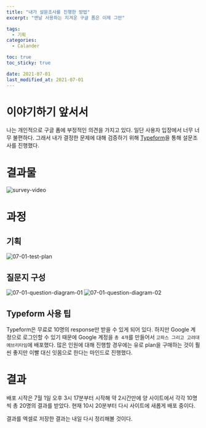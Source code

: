 ```yaml
---
title: "내가 설문조사를 진행한 방법"
excerpt: "맨날 사용하는 지겨운 구글 폼은 이제 그만"

tags:
  - 기획
categories:
  - Calander

toc: true
toc_sticky: true

date: 2021-07-01
last_modified_at: 2021-07-01
---
```


# 이야기하기 앞서서
나는 개인적으로 구글 폼에 부정적인 의견을 가지고 있다. 일단 사용자 입장에서 너무 너무 불편하다. 그래서 내가 결정한 문제에 대해 검증하기 위해 [Typeform](https://try.typeform.com/home/?&tf_campaign=brand_13708156729_v2&tf_source=google&tf_medium=paid&tf_content=124262789677_530593041552&tf_term=typeform&tf_dv=c&tf_matchtype=e&tf_adposition=&gclid=CjwKCAjwz_WGBhA1EiwAUAxIcSnwVnrU2lnMfaZzMj65-Y2CKILyl4s3qS1LNcsPYWTOVgHnt1Oy6RoCMbkQAvD_BwE&gclsrc=aw.ds)을 통해 설문조사를 진행했다.

# 결과물
![survey-video](https://user-images.githubusercontent.com/73425926/124141716-9731ca80-dac4-11eb-9ae5-32a3c2c4b5bd.gif)

# 과정
## 기획
![07-01-test-plan](https://user-images.githubusercontent.com/73425926/124141878-b92b4d00-dac4-11eb-8964-a2be18e5ed5f.jpg)

## 질문지 구성
![07-01-question-diagram-01](https://user-images.githubusercontent.com/73425926/124141959-c9dbc300-dac4-11eb-9e8c-8905d6f9efde.jpg)
![07-01-question-diagram-02](https://user-images.githubusercontent.com/73425926/124141990-cf390d80-dac4-11eb-9d06-c4abdd1a4009.jpg)

## Typeform 사용 팁
Typeform은 무료로 10명의 response만 받을 수 있게 되어 있다. 하지만 Google 계정으로 로그인할 수 있기 때문에 Google 계정을 `총 4개`를 만들어서 `고파스 그리고 고려대 에브리타임`에 배포했다. 많은 인원에 대해 진행할 경우에는 유로 plan을 구매하는 것이 훨씬 좋지만 이빨 대신 잇몸으로 한다는 마인드로 진행했다.

# 결과
배포 시작은 7월 1일 오후 3시 17분부터 시작해 약 2시간만에 양 사이트에서 각각 10명씩 총 20명의 결과를 받았다. 현재 10시 20분부터 다시 사이트에 새롭게 배포 중이다. 

결과를 엑셀로 저장한 결과는 내일 다시 정리해볼 것이다.

